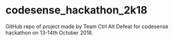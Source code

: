 # codesense_hackathon_2k18
GitHub repo of project made by Team Ctrl Alt Defeat for codesense hackathon on 13-14th October 2018.
